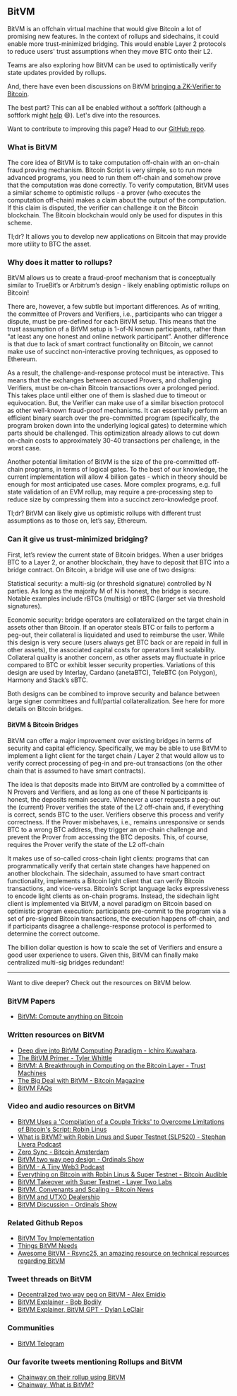 ## BitVM

BitVM is an offchain virtual machine that would give Bitcoin a lot of promising new features. In the context of rollups and sidechains, it could enable more trust-minimized bridging. This would enable Layer 2 protocols to reduce users' trust assumptions when they move BTC onto their L2.

Teams are also exploring how BitVM can be used to optimistically verify state updates provided by rollups.

And, there have even been discussions on BitVM [bringing a ZK-Verifier to Bitcoin](https://x.com/stskeeps/status/1722339542630306284?s=20).

The best part? This can all be enabled without a softfork (although a softfork might [help](https://twitter.com/robin_linus/status/1737097335719575831) 😄). Let's dive into the resources.

Want to contribute to improving this page? Head to our [GitHub repo](https://github.com/januszgrze/bitcoinrollups/blob/main/website/websitecopy/bitvm.md).

### What is BitVM

The core idea of BitVM is to take computation off-chain with an on-chain fraud proving mechanism. Bitcoin Script is very simple, so to run more advanced programs, you need to run them off-chain and somehow prove that the computation was done correctly. To verify computation, BitVM uses a similar scheme to optimistic rollups - a prover (who executes the computation off-chain) makes a claim about the output of the computation. If this claim is disputed, the verifier can challenge it on the Bitcoin blockchain. The Bitcoin blockchain would only be used for disputes in this scheme.

Tl;dr? It allows you to develop new applications on Bitcoin that may provide more utility to BTC the asset.

### Why does it matter to rollups?

BitVM allows us to create a fraud-proof mechanism that is conceptually similar to TrueBit’s or Arbitrum’s design - likely enabling optimistic rollups on Bitcoin!

There are, however, a few subtle but important differences. As of writing, the committee of Provers and Verifiers, i.e., participants who can trigger a dispute, must be pre-defined for each BitVM setup. This means that the trust assumption of a BitVM setup is 1-of-N known participants, rather than “at least any one honest and online network participant”. Another difference is that due to lack of smart contract functionality on Bitcoin, we cannot make use of succinct non-interactive proving techniques, as opposed to Ethereum.

As a result, the challenge-and-response protocol must be interactive. This means that the exchanges between accused Provers, and challenging Verifiers, must be on-chain Bitcoin transactions over a prolonged period. This takes place until either one of them is slashed due to timeout or equivocation. But, the Verifier can make use of a similar bisection protocol as other well-known fraud-proof mechanisms. It can essentially perform an efficient binary search over the pre-committed program (specifically, the program broken down into the underlying logical gates) to determine which parts should be challenged. This optimization already allows to cut down on-chain costs to approximately 30-40 transactions per challenge, in the worst case. 

Another potential limitation of BitVM is the size of the pre-committed off-chain programs, in terms of logical gates. To the best of our knowledge, the current implementation will allow 4 billion gates - which in theory should be enough for most anticipated use cases. More complex programs, e.g. full state validation of an EVM rollup, may require a pre-processing step to reduce size by compressing them into a succinct zero-knowledge proof.

Tl;dr? BitVM can likely give us optimistic rollups with different trust assumptions as to those on, let’s say, Ethereum.

### Can it give us trust-minimized bridging?

First, let’s review the current state of Bitcoin bridges. When a user bridges BTC to a Layer 2, or another blockchain, they have to deposit that BTC into a bridge contract. On Bitcoin, a bridge will use one of two designs:

Statistical security: a multi-sig (or threshold signature) controlled by N parties. As long as the majority M of N is honest, the bridge is secure. Notable examples include rBTCs (multisig) or tBTC (larger set via threshold signatures). 

Economic security: bridge operators are collateralized on the target chain in assets other than Bitcoin. If an operator steals BTC or fails to perform a peg-out, their collateral is liquidated and used to reimburse the user. While this design is very secure (users always get BTC back or are repaid in full in other assets), the associated capital costs for operators limit scalability. Collateral quality is another concern, as other assets may fluctuate in price compared to BTC or exhibit lesser security properties. Variations of this design are used by Interlay, Cardano (anetaBTC), TeleBTC (on Polygon), Harmony and Stack’s sBTC.

Both designs can be combined to improve security and balance between large signer committees and full/partial collateralization. See here for more details on Bitcoin bridges.

#### BitVM & Bitcoin Bridges 

BitVM can offer a major improvement over existing bridges in terms of security and capital efficiency. Specifically, we may be able to use BitVM to implement a light client for the target chain / Layer 2 that would allow us to verify correct processing of peg-in and pre-out transactions (on the other chain that is assumed to have smart contracts). 

The idea is that deposits made into BitVM are controlled by a committee of N Provers and Verifiers, and as long as one of these N participants is honest, the deposits remain secure. Whenever a user requests a peg-out the (current) Prover verifies the state of the L2 off-chain and, if everything is correct, sends BTC to the user. Verifiers observe this process and verify correctness. If the Prover misbehaves, i.e., remains unresponsive or sends BTC to a wrong BTC address, they trigger an on-chain challenge and prevent the Prover from accessing the BTC deposits. This, of course, requires the Prover verify the state of the L2 off-chain

It makes use of so-called cross-chain light clients: programs that can programmatically verify that certain state changes have happened on another blockchain. The sidechain, assumed to have smart contract functionality, implements a Bitcoin light client that can verify Bitcoin transactions, and vice-versa. Bitcoin’s Script language lacks expressiveness to encode light clients as on-chain programs. Instead, the sidechain light client is implemented via BitVM, a novel paradigm on Bitcoin based on optimistic program execution: participants pre-commit to the program via a set of pre-signed Bitcoin transactions, the execution happens off-chain, and if participants disagree a challenge-response protocol is performed to determine the correct outcome. 

The billion dollar question is how to scale the set of Verifiers and ensure a good user experience to users. Given this, BitVM can finally make centralized multi-sig bridges redundant!

---

Want to dive deeper? Check out the resources on BitVM below.

### BitVM Papers

- [BitVM: Compute anything on Bitcoin](https://bitvm.org/bitvm.pdf)

### Written resources on BitVM

- [Deep dive into BitVM Computing Paradigm - Ichiro Kuwahara](https://medium.com/crypto-garage/deep-dive-into-bitvm-computing-paradigm-to-express-turing-complete-bitcoin-contracts-1c6cb05edfca).
- [The BitVM Primer - Tyler Whittle](https://mirror.xyz/twhittle.eth/zXzocAl-wWiMSBAzhKnd6w0AJsftqgPTUfnh115fVPM)
- [BitVM: A Breakthrough in Computing on the Bitcoin Layer - Trust Machines](https://trustmachines.co/blog/bitvm-a-breakthrough-in-computing-on-the-bitcoin-layer/)
- [The Big Deal with BitVM - Bitcoin Magazine](https://bitcoinmagazine.com/technical/the-big-deal-with-bitvm-arbitrary-computation-now-possible-on-bitcoin-without-a-fork)
- [BitVM FAQs](https://github.com/PraiseTheMithra/BitVm-FAQ)

### Video and audio resources on BitVM

- [BitVM Uses a 'Compilation of a Couple Tricks' to Overcome Limitations of Bitcoin's Script: Robin Linus](https://finance.yahoo.com/video/bitvm-uses-compilation-couple-tricks-141723622.html)
- [What is BitVM? with Robin Linus and Super Testnet (SLP520) - Stephan Livera Podcast](https://www.youtube.com/watch?v=XxqQU6j6jI8)
- [Zero Sync - Bitcoin Amsterdam](https://www.youtube.com/watch?v=rubs5SrkGsM)
- [BitVM two way peg design - Ordinals Show](https://twitter.com/i/spaces/1YqKDgYMqlvxV?s=20)
- [BitVM - A Tiny Web3 Podcast](https://twitter.com/cartesiproject/status/1729893087143759950)
- [Everything on Bitcoin with Robin Linus & Super Testnet - Bitcoin Audible](https://pod.link/1359544516/episode/413027f0bdb982a8593d50f4466930f5)
- [BitVM Takeover with Super Testnet - Layer Two Labs](https://x.com/LayerTwoLabs/status/1712855344764834076?s=20)
- [BitVM, Convenants and Scaling - Bitcoin News](https://x.com/BitcoinNewsCom/status/1715392573555040265?s=20)
- [BitVM and UTXO Dealership](https://twitter.com/i/spaces/1OyJAWapbAOKb)
- [BitVM Discussion - Ordinals Show](https://x.com/TO/status/1716265121373172075?s=20)

### Related Github Repos

- [BitVM Toy Implementation](https://github.com/BitVM/BitVM)
- [Things BitVM Needs](https://github.com/supertestnet/things-bitvm-needs)
- [Awesome BitVM - Rsync25, an amazing resource on technical resources regarding BitVM](https://github.com/Rsync25/awesome-bitvm)

### Tweet threads on BitVM

- [Decentralized two way peg on BitVM - Alex Emidio](https://twitter.com/AlexEmidio7/status/1735276812198986210)
- [BitVM Explainer - Bob Bodily](https://twitter.com/BobBodily/status/1712305639366811997)
- [BitVM Explainer, BitVM GPT - Dylan LeClair](https://x.com/DylanLeClair_/status/1722995043932270854?s=20)

### Communities

- [BitVM Telegram](https://x.com/robin_linus/status/1711757377983086894?s=20)

### Our favorite tweets mentioning Rollups and BitVM

- [Chainway on their rollup using BitVM](https://twitter.com/chainway_xyz/status/1735361028160893235)
- [Chainway, What is BitVM?](https://twitter.com/chainway_xyz/status/1737542123434467737)
